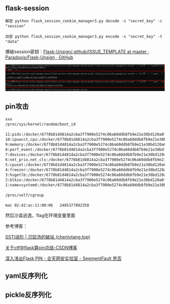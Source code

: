 ## flask-session

```
解密 python flask_session_cookie_manager3.py decode -s "secret_key" -c "session"

加密 python flask_session_cookie_manager3.py encode -s "secret_key" -t "data"
```

爆破session密钥：[Flask-Unsign/.github/ISSUE_TEMPLATE at master · Paradoxis/Flask-Unsign · GitHub](https://github.com/Paradoxis/Flask-Unsign)

![image-20240109115120253](Flask.assets\image-20240109115120253.png)

## pin攻击

```
xxx
/proc/sys/kernel/random/boot_id

11:pids:/docker/6778b81d4814a2cba3f7900e5274c06a60ddb8fb9e21e30bd120a0f604906b25
10:cpuacct,cpu:/docker/6778b81d4814a2cba3f7900e5274c06a60ddb8fb9e21e30bd120a0f604906b25
9:memory:/docker/6778b81d4814a2cba3f7900e5274c06a60ddb8fb9e21e30bd120a0f604906b25
8:perf_event:/docker/6778b81d4814a2cba3f7900e5274c06a60ddb8fb9e21e30bd120a0f604906b25
7:devices:/docker/6778b81d4814a2cba3f7900e5274c06a60ddb8fb9e21e30bd120a0f604906b25
6:net_prio,net_cls:/docker/6778b81d4814a2cba3f7900e5274c06a60ddb8fb9e21e30bd120a0f604906b25
5:cpuset:/docker/6778b81d4814a2cba3f7900e5274c06a60ddb8fb9e21e30bd120a0f604906b25
4:freezer:/docker/6778b81d4814a2cba3f7900e5274c06a60ddb8fb9e21e30bd120a0f604906b25
3:hugetlb:/docker/6778b81d4814a2cba3f7900e5274c06a60ddb8fb9e21e30bd120a0f604906b25
2:blkio:/docker/6778b81d4814a2cba3f7900e5274c06a60ddb8fb9e21e30bd120a0f604906b25
1:name=systemd:/docker/6778b81d4814a2cba3f7900e5274c06a60ddb8fb9e21e30bd120a0f604906b25

/proc/self/cgroup

mac 02:42:ac:11:00:06   2485377892358
```

然后沙盒逃逸，flag在环境变量里面



 参考博客：

[SSTI进阶 | 沉铝汤的破站 (chenlvtang.top)](https://chenlvtang.top/2021/03/31/SSTI进阶/)

[关于ctf中flask算pin总结-CSDN博客](https://blog.csdn.net/qq_35782055/article/details/129126825)

[深入浅出Flask PIN - 合天网安实验室 - SegmentFault 思否](https://segmentfault.com/a/1190000042254626)



## yaml反序列化

## pickle反序列化

